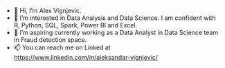 - 👋 Hi, I’m Alex Vignjevic.
- 👀 I’m interested in Data Analysis and Data Science. I am confident with R, Python, SQL, Spark, Power BI and Excel.
- 🌱 I’m aspiring currently working as a Data Analyst in Data Science team in Fraud detection space.
- 📫 You can reach me on Linked at https://www.linkedin.com/in/aleksandar-vignjevic/
<!---
alexvignjevic/alexvignjevic is a ✨ special ✨ repository because its `README.md` (this file) appears on your GitHub profile.
You can click the Preview link to take a look at your changes.
--->
